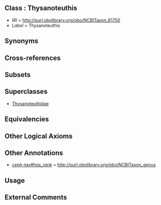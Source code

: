 
## Class : Thysanoteuthis

 * *IRI* = http://purl.obolibrary.org/obo/NCBITaxon_61750
 * *Label* = Thysanoteuthis

## Synonyms


## Cross-references


## Subsets


## Superclasses

 * [Thysanoteuthidae](../../NCBITaxon/49/NCBITaxon_61749.md)

## Equivalencies


## Other Logical Axioms


## Other Annotations

 * *[ceph-tax#has_rank](../../ceph-tax#has/nk/ceph-tax#has_rank.md)* = http://purl.obolibrary.org/obo/NCBITaxon_genus

## Usage


## External Comments

